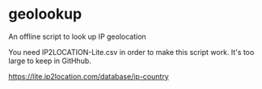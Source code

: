 # geolookup
An offline script to look up IP geolocation 

You need IP2LOCATION-Lite.csv in order to make this script work. It's too large to keep in GitHhub.

https://lite.ip2location.com/database/ip-country
